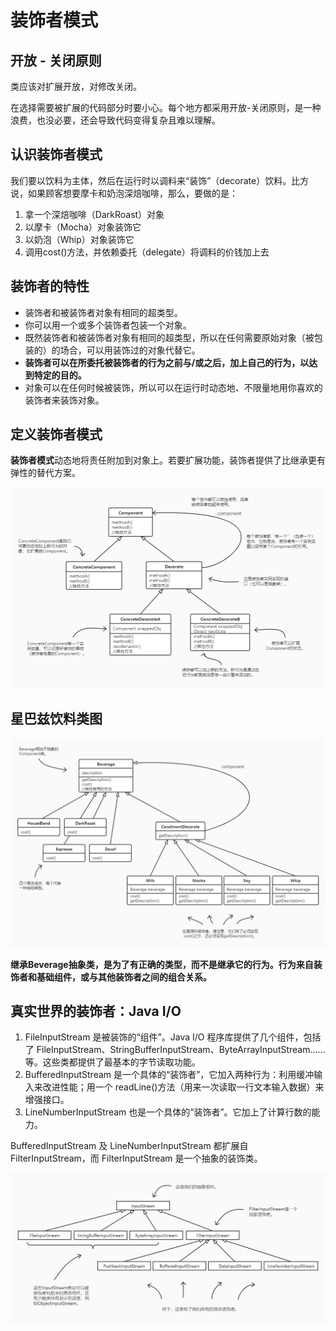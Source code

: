 # 装饰者模式

## 开放 - 关闭原则

类应该对扩展开放，对修改关闭。

在选择需要被扩展的代码部分时要小心。每个地方都采用开放-关闭原则，是一种浪费，也没必要，还会导致代码变得复杂且难以理解。

## 认识装饰者模式

我们要以饮料为主体，然后在运行时以调料来“装饰”（decorate）饮料。比方说，如果顾客想要摩卡和奶泡深焙咖啡，那么，要做的是：

1. 拿一个深焙咖啡（DarkRoast）对象
2. 以摩卡（Mocha）对象装饰它
3. 以奶泡（Whip）对象装饰它
4. 调用cost()方法，并依赖委托（delegate）将调料的价钱加上去

## 装饰者的特性

- 装饰者和被装饰者对象有相同的超类型。
- 你可以用一个或多个装饰者包装一个对象。
- 既然装饰者和被装饰者对象有相同的超类型，所以在任何需要原始对象（被包装的）的场合，可以用装饰过的对象代替它。
- **装饰者可以在所委托被装饰者的行为之前与/或之后，加上自己的行为，以达到特定的目的。**
- 对象可以在任何时候被装饰，所以可以在运行时动态地、不限量地用你喜欢的装饰者来装饰对象。

## 定义装饰者模式

**装饰者模式**动态地将责任附加到对象上。若要扩展功能，装饰者提供了比继承更有弹性的替代方案。

![装饰者模式类图](https://github.com/RegulusHS/Head-First-Design-Patterns/blob/master/resource/chapter3/装饰者模式.jpg)

## 星巴兹饮料类图

![星巴兹饮料类图](https://github.com/RegulusHS/Head-First-Design-Patterns/blob/master/resource/chapter3/星巴兹饮料类图.jpg)

**继承Beverage抽象类，是为了有正确的类型，而不是继承它的行为。行为来自装饰者和基础组件，或与其他装饰者之间的组合关系。**

## 真实世界的装饰者：Java I/O

1. FileInputStream 是被装饰的“组件”。Java I/O 程序库提供了几个组件，包括了 FileInputStream、StringBufferInputStream、ByteArrayInputStream……等。这些类都提供了最基本的字节读取功能。
2. BufferedInputStream 是一个具体的“装饰者”，它加入两种行为：利用缓冲输入来改进性能；用一个 readLine()方法（用来一次读取一行文本输入数据）来增强接口。
3. LineNumberInputStream 也是一个具体的“装饰者”。它加上了计算行数的能力。

BufferedInputStream 及 LineNumberInputStream 都扩展自 FilterInputStream，而 FilterInputStream 是一个抽象的装饰类。

![Java I/O类](https://github.com/RegulusHS/Head-First-Design-Patterns/blob/master/resource/chapter3/Java%20I_O.jpg)
